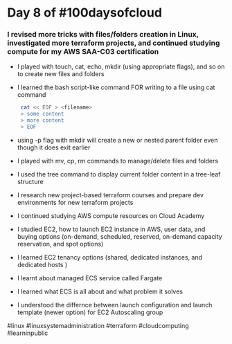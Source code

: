 # Day 8 of #100daysofcloud

### I revised more tricks with files/folders creation in Linux, investigated more terraform projects, and continued studying compute for my AWS SAA-C03 certification

- I played with touch, cat, echo, mkdir (using appropriate flags), and so on to create new files and folders

- I learned the bash script-like command FOR writing to a file using cat command

  ```bash
   cat << EOF > <filename>
   > some content
   > more content
   > EOF
  ```

- using -p flag with mkdir will create a new or nested parent folder even though it does exit earlier

- I played with mv, cp, rm commands to manage/delete files and folders

- I used the tree command to display current folder content in a tree-leaf structure

- I research new project-based terraform courses and prepare dev environments for new terraform projects

- I continued studying AWS compute resources on Cloud Academy

- I studied EC2, how to launch EC2 instance in AWS, user data, and buying options (on-demand, scheduled, reserved, on-demand capacity reservation, and spot options)
- I learned EC2 tenancy options (shared, dedicated instances, and dedicated hosts )
- I learnt about managed ECS service called Fargate
- I learned what ECS is all about and what problem it solves
- I understood the differnce between launch configuration and launch template (newer option) for EC2 Autoscaling group

#linux #linuxsystemadministration #terraform #cloudcomputing #learninpublic

```

```
